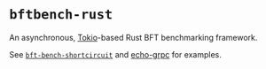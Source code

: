 # `bftbench-rust`

An asynchronous, [Tokio]-based Rust BFT benchmarking framework.

See [`bft-bench-shortcircuit`](./bft-bench-shortcircuit) and [echo-grpc](./echo-grpc) for examples.

[tokio]: https://tokio.rs/
